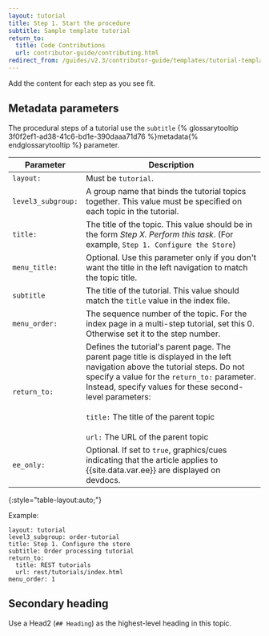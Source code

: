 ```yaml
---
layout: tutorial
title: Step 1. Start the procedure
subtitle: Sample template tutorial
return_to:
  title: Code Contributions
  url: contributor-guide/contributing.html
redirect_from: /guides/v2.3/contributor-guide/templates/tutorial-template-middle.html
---
```


Add the content for each step as you see fit.

## Metadata parameters

The procedural steps of a tutorial use the `subtitle` {% glossarytooltip 3f0f2ef1-ad38-41c6-bd1e-390daaa71d76 %}metadata{% endglossarytooltip %} parameter.

| Parameter          | Description                                                                                                                                                                                                                                                                                                                           |
| ------------------ | ------------------------------------------------------------------------------------------------------------------------------------------------------------------------------------------------------------------------------------------------------------------------------------------------------------------------------------- |
| `layout:`          | Must be `tutorial`.                                                                                                                                                                                                                                                                                                                   |
| `level3_subgroup:` | A group name that binds the tutorial topics together. This value must be specified on each topic in the tutorial.                                                                                                                                                                                                                     |
| `title:`           | The title of the topic. This value should be in the form _Step X. Perform this task_. (For example, `Step 1. Configure the Store`)                                                                                                                                                                                                    |
| `menu_title:`      | Optional. Use this parameter only if you don't want the title in the left navigation to match the topic title.                                                                                                                                                                                                                        |
| `subtitle`         | The title of the tutorial. This value should match the `title` value in the index file.                                                                                                                                                                                                                                               |
| `menu_order:`      | The sequence number of the topic. For the index page in a multi-step tutorial, set this 0. Otherwise set it to the step number.                                                                                                                                                                                                       |
| `return_to:`       | Defines the tutorial's parent page. The parent page title is displayed in the left navigation above the tutorial steps. Do not specify a value for the `return_to:` parameter. Instead, specify values for these second-level parameters:<br/><br/>`title:` The title of the parent topic<br/><br/>`url:` The URL of the parent topic |
| `ee_only:`         | Optional. If set to `true`, graphics/cues indicating that the article applies to {{site.data.var.ee}} are displayed on devdocs.                                                                                                                                                                                                       |

{:style="table-layout:auto;"}

Example:

```
layout: tutorial
level3_subgroup: order-tutorial
title: Step 1. Configure the store
subtitle: Order processing tutorial
return_to:
  title: REST tutorials
  url: rest/tutorials/index.html
menu_order: 1
```

## Secondary heading

Use a Head2 (`## Heading`) as the highest-level heading in this topic.


